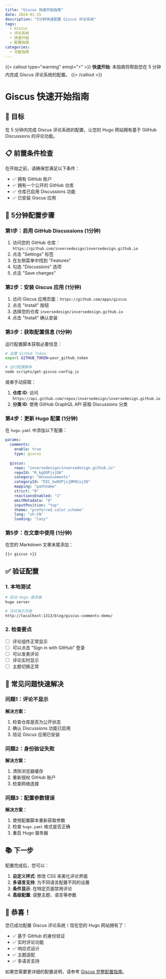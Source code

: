 ```yaml
---
title: "Giscus 快速开始指南"
date: 2024-01-15
description: "5分钟快速配置 Giscus 评论系统"
tags:
  - Giscus
  - 评论系统
  - 快速开始
  - 配置指南
categories:
  - 功能指南
---
```


{{< callout type="warning" emoji="⚡" >}}
**快速开始**: 本指南将帮助您在 5 分钟内完成 Giscus 评论系统的配置。
{{< /callout >}}

# Giscus 快速开始指南

## 🎯 目标
在 5 分钟内完成 Giscus 评论系统的配置，让您的 Hugo 网站拥有基于 GitHub Discussions 的评论功能。

## 📋 前置条件检查

在开始之前，请确保您满足以下条件：

- ✅ 拥有 GitHub 账户
- ✅ 拥有一个公开的 GitHub 仓库
- ✅ 仓库已启用 Discussions 功能
- ✅ 已安装 Giscus 应用

## 🚀 5分钟配置步骤

### 第1步：启用 GitHub Discussions (1分钟)

1. 访问您的 GitHub 仓库：`https://github.com/inversedesign/inversedesign.github.io`
2. 点击 "Settings" 标签
3. 在左侧菜单中找到 "Features"
4. 勾选 "Discussions" 选项
5. 点击 "Save changes"

### 第2步：安装 Giscus 应用 (1分钟)

1. 访问 Giscus 应用页面：`https://github.com/apps/giscus`
2. 点击 "Install" 按钮
3. 选择您的仓库 `inversedesign/inversedesign.github.io`
4. 点击 "Install" 确认安装

### 第3步：获取配置信息 (1分钟)

运行配置脚本获取必要信息：

```bash
# 设置 GitHub Token
export GITHUB_TOKEN=your_github_token

# 运行配置脚本
node scripts/get-giscus-config.js
```

或者手动获取：

1. **仓库 ID**: 访问 `https://api.github.com/repos/inversedesign/inversedesign.github.io`
2. **分类 ID**: 使用 GitHub GraphQL API 获取 Discussions 分类

### 第4步：更新 Hugo 配置 (1分钟)

在 `hugo.yaml` 中添加以下配置：

```yaml
params:
  comments:
    enable: true
    type: giscus
  
  giscus:
    repo: "inversedesign/inversedesign.github.io"
    repoId: "R_kgDOPjsjDA"
    category: "Announcements"
    categoryId: "DIC_kwDOPjsjDM4Cuj3Q"
    mapping: "pathname"
    strict: "0"
    reactionsEnabled: "1"
    emitMetadata: "0"
    inputPosition: "top"
    theme: "preferred_color_scheme"
    lang: "zh-CN"
    loading: "lazy"
```

### 第5步：在文章中使用 (1分钟)

在您的 Markdown 文章末尾添加：

```markdown
{{< giscus >}}
```

## ✅ 验证配置

### 1. 本地测试
```bash
# 启动 Hugo 服务器
hugo server

# 访问演示页面
http://localhost:1313/blog/giscus-comments-demo/
```

### 2. 检查要点
- [ ] 评论组件正常显示
- [ ] 可以点击 "Sign in with GitHub" 登录
- [ ] 可以发表评论
- [ ] 评论实时显示
- [ ] 主题切换正常

## 🔧 常见问题快速解决

### 问题1：评论不显示
**解决方案：**
1. 检查仓库是否为公开状态
2. 确认 Discussions 功能已启用
3. 验证 Giscus 应用已安装

### 问题2：身份验证失败
**解决方案：**
1. 清除浏览器缓存
2. 重新授权 GitHub 账户
3. 检查网络连接

### 问题3：配置参数错误
**解决方案：**
1. 使用配置脚本重新获取参数
2. 检查 `hugo.yaml` 格式是否正确
3. 重启 Hugo 服务器

## 📚 下一步

配置完成后，您可以：

1. **自定义样式**: 修改 CSS 来美化评论界面
2. **多语言支持**: 为不同语言配置不同的设置
3. **条件显示**: 在特定页面禁用评论
4. **高级配置**: 调整主题、语言等参数

## 🎉 恭喜！

您已成功配置 Giscus 评论系统！现在您的 Hugo 网站拥有了：

- ✅ 基于 GitHub 的身份验证
- ✅ 实时评论功能
- ✅ 响应式设计
- ✅ 主题适配
- ✅ 多语言支持

如果您需要更详细的配置说明，请参考 [Giscus 完整配置指南](/docs/giscus-comments-guide/)。
